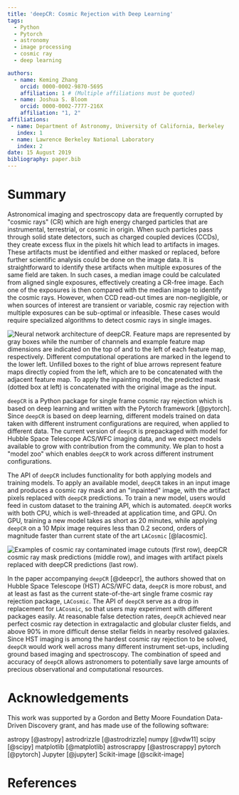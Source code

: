 ```yaml
---
title: 'deepCR: Cosmic Rejection with Deep Learning'
tags:
  - Python
  - Pytorch
  - astronomy
  - image processing
  - cosmic ray
  - deep learning

authors:
  - name: Keming Zhang
    orcid: 0000-0002-9870-5695
    affiliation: 1 # (Multiple affiliations must be quoted)
  - name: Joshua S. Bloom
    orcid: 0000-0002-7777-216X
    affiliation: "1, 2"
affiliations:
 - name: Department of Astronomy, University of California, Berkeley
   index: 1
 - name: Lawrence Berkeley National Laboratory
   index: 2
date: 15 August 2019
bibliography: paper.bib
---
```


# Summary

Astronomical imaging and spectroscopy data are frequently corrupted by
"cosmic rays" (CR) which are high energy charged particles that are instrumental, 
terrestrial, or cosmic in origin. When such particles pass through solid state 
detectors, such as charged coupled devices (CCDs), they create excess 
flux in the pixels hit which lead to artifacts in images. These 
artifacts must be identified and either masked or replaced, before 
further scientific analysis could be done on the image data. It is straightforward 
to identify these artifacts when multiple exposures of the same field are 
taken. In such cases, a median image could be calculated from aligned single 
exposures, effectively creating a CR-free image. Each one of the exposures 
is then compared with the median image to identify the cosmic rays. However, 
when CCD read-out times are non-negligible, or when sources of 
interest are transient or variable, cosmic ray rejection with multiple 
exposures can be sub-optimal or infeasible. These cases would require specialized
algorithms to detect cosmic rays in single images.

![Neural network architecture of ``deepCR``. Feature 
maps are represented by gray boxes while the number of channels and example 
feature map dimensions are indicated on the top of and to the left of each 
feature map, respectively. Different computational operations are marked in 
the legend to the lower left. Unfilled boxes to the right of blue arrows represent 
feature maps directly copied from the left, which are to be concatenated with the 
adjacent feature map. To apply the inpainting model, the predicted mask (dotted box 
at left) is concatenated with the original image as the 
input.](https://raw.githubusercontent.com/profjsb/deepCR/master/imgs/network.png)

``deepCR`` is a Python package for single frame cosmic ray rejection which is
based on deep learning and written with the Pytorch framework [@pytorch].
Since ``deepCR`` is based on deep learning, different models trained on
data taken with different instrument configurations are required, when applied to different
data. The current version of ``deepCR`` is prepackaged with model for Hubble 
Space Telescope ACS/WFC imaging data, and we expect models available 
to grow with contribution from the community. We plan to host a "model zoo"
 which enables ``deepCR`` to work across different instrument configurations.

The API of ``deepCR`` includes functionality for both applying models and 
training models. To apply an available model, ``deepCR`` takes in an input image
 and produces a cosmic ray mask and an "inpainted" image, with 
 the artifact pixels replaced with ``deepCR`` predictions. To train a new model, 
 users would feed in custom dataset to the training API, which is automated.
 ``deepCR`` works with both CPU, which is well-threaded at application time, and GPU.
 On GPU, training a new model takes as short as 20 minutes, 
 while applying ``deepCR`` on a 10 Mpix image requires less than 0.2 second, 
 orders of magnitude faster than current state of the art ``LACosmic`` [@lacosmic].

![Examples of cosmic ray contaminated image cutouts (first row),
 deepCR cosmic ray mask predictions (middle row), and images with artifact
pixels replaced with deepCR predictions 
(last row).](https://raw.githubusercontent.com/profjsb/deepCR/master/imgs/postage-sm.jpg)
 
In the paper accompanying ``deepCR`` [@deepcr], the authors showed that 
on Hubble Space Telescope (HST) ACS/WFC data, 
``deepCR`` is more robust, and at least as fast as the current 
state-of-the-art single frame cosmic ray rejection package, ``LACosmic``. The API 
of ``deepCR`` serve as a drop in replacement for ``LACosmic``, 
so that users may experiment with different packages easily. At 
reasonable false detection rates, ``deepCR`` achieved near perfect
cosmic ray detection in extragalactic and globular cluster fields, and above 
90% in more difficult dense stellar fields in nearby resolved galaxies. 
Since HST imaging is among the hardest cosmic ray rejection to be
solved, ``deepCR`` would work well across many different instrument set-ups,
including ground based imaging and spectroscopy. The combination of 
speed and accuracy of ``deepCR`` allows astronomers to potentially save
large amounts of precious observational and computational resources.

# Acknowledgements

This work was supported by a Gordon and Betty Moore Foundation Data-Driven Discovery grant, 
and has made use of the following software:

astropy [@astropy]
astrodrizzle [@astrodrizzle]
numpy [@vdw11]
scipy [@scipy]
matplotlib [@matplotlib] 
astroscrappy [@astroscrappy]
pytorch [@pytorch]
Jupyter [@jupyter]
Scikit-image [@scikit-image]


# References